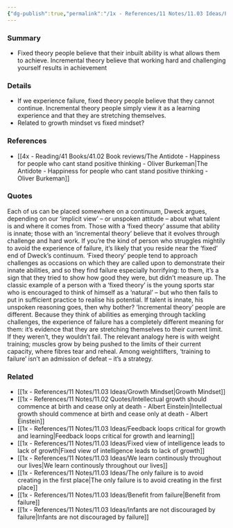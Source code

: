 ```yaml
---
{"dg-publish":true,"permalink":"/1x - References/11 Notes/11.03 Ideas/Fixed theory vs Incremental theory/","title":"Fixed theory vs Incremental theory","noteIcon":"","created":"2023-11-30T19:14:00.000+03:00","updated":"2024-02-14T20:18:32.138+03:00"}
---
```



### Summary
- Fixed theory people believe that their inbuilt ability is what allows them to achieve. Incremental theory believe that working hard and challenging yourself results in achievement

### Details
- If we experience failure, fixed theory people believe that they cannot continue. Incremental theory people simply view it as a learning experience and that they are stretching themselves.
- Related to growth mindset vs fixed mindset?

### References
- [[4x - Reading/41 Books/41.02 Book reviews/The Antidote - Happiness for people who cant stand positive thinking - Oliver Burkeman\|The Antidote - Happiness for people who cant stand positive thinking - Oliver Burkeman]]

### Quotes
Each of us can be placed somewhere on a continuum, Dweck argues, depending on our ‘implicit view’ – or unspoken attitude – about what talent is and where it comes from. Those with a ‘fixed theory’ assume that ability is innate; those with an ‘incremental theory’ believe that it evolves through challenge and hard work. If you’re the kind of person who struggles mightily to avoid the experience of failure, it’s likely that you reside near the ‘fixed’ end of Dweck’s continuum. ‘Fixed theory’ people tend to approach challenges as occasions on which they are called upon to demonstrate their innate abilities, and so they find failure especially horrifying: to them, it’s a sign that they tried to show how good they were, but didn’t measure up. The classic example of a person with a ‘fixed theory’ is the young sports star who is encouraged to think of himself as a ‘natural’ – but who then fails to put in sufficient practice to realise his potential. If talent is innate, his unspoken reasoning goes, then why bother?
‘Incremental theory’ people are different. Because they think of abilities as emerging through tackling challenges, the experience of failure has a completely different meaning for them: it’s evidence that they are stretching themselves to their current limit. If they weren’t, they wouldn’t fail. The relevant analogy here is with weight training; muscles grow by being pushed to the limits of their current capacity, where fibres tear and reheal. Among weightlifters, ‘training to failure’ isn’t an admission of defeat – it’s a strategy.

### Related
- [[1x - References/11 Notes/11.03 Ideas/Growth Mindset\|Growth Mindset]]
- [[1x - References/11 Notes/11.02 Quotes/Intellectual growth should commence at birth and cease only at death - Albert Einstein\|Intellectual growth should commence at birth and cease only at death - Albert Einstein]]
- [[1x - References/11 Notes/11.03 Ideas/Feedback loops critical for growth and learning\|Feedback loops critical for growth and learning]]
- [[1x - References/11 Notes/11.03 Ideas/Fixed view of intelligence leads to lack of growth\|Fixed view of intelligence leads to lack of growth]]
- [[1x - References/11 Notes/11.03 Ideas/We learn continously throughout our lives\|We learn continously throughout our lives]]
- [[1x - References/11 Notes/11.03 Ideas/The only failure is to avoid creating in the first place\|The only failure is to avoid creating in the first place]]
- [[1x - References/11 Notes/11.03 Ideas/Benefit from failure\|Benefit from failure]]
- [[1x - References/11 Notes/11.03 Ideas/Infants are not discouraged by failure\|Infants are not discouraged by failure]]
